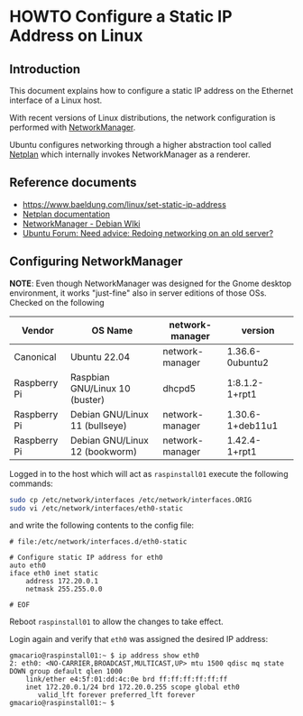 # HOWTO Configure a Static IP Address on Linux

## Introduction

This document explains how to configure a static IP address on the Ethernet interface of a Linux host.

With recent versions of Linux distributions, the network configuration is performed with [NetworkManager](https://wiki.debian.org/NetworkManager).

Ubuntu configures networking through a higher abstraction tool called [Netplan](https://netplan.io/) which internally invokes NetworkManager as a renderer.

## Reference documents

* <https://www.baeldung.com/linux/set-static-ip-address>
* [Netplan documentation](https://netplan.readthedocs.io/)
* [NetworkManager - Debian WIki](https://wiki.debian.org/NetworkManager)
* [Ubuntu Forum: Need advice: Redoing networking on an old server?](https://ubuntuforums.org/showthread.php?t=2478425)

<!--
TODO: Integrate @OrsoEric notes from section "4a) ETH0 Static IP" of
<https://arol.atlassian.net/l/cp/01AGbw4N>
-->

## Configuring NetworkManager

**NOTE**: Even though NetworkManager was designed for the Gnome desktop environment, it works "just-fine" also in server editions of those OSs. Checked on the following

Vendor       | OS Name                            | network-manager | version
-------------|------------------------------------|-----------------|------------------
Canonical    | Ubuntu 22.04                       | network-manager | 1.36.6-0ubuntu2
Raspberry Pi | Raspbian GNU/Linux 10 (buster)     | dhcpd5          | 1:8.1.2-1+rpt1
Raspberry Pi | Debian GNU/Linux 11 (bullseye)     | network-manager | 1.30.6-1+deb11u1
Raspberry Pi | Debian GNU/Linux 12 (bookworm)     | network-manager | 1.42.4-1+rpt1

<!-- textlint-disable -->
<!-- TODO: Check on Red Hat Enterprise Linux 8: <https://access.redhat.com/documentation/en-us/red_hat_enterprise_linux/8/html/configuring_and_managing_networking/index> -->
<!-- textlint-enable -->

<!-- (2023-11-24 14:30 CET) -->

Logged in to the host which will act as `raspinstall01` execute the following commands:

```bash
sudo cp /etc/network/interfaces /etc/network/interfaces.ORIG
sudo vi /etc/network/interfaces/eth0-static
```

and write the following contents to the config file:

```text
# file:/etc/network/interfaces.d/eth0-static

# Configure static IP address for eth0
auto eth0
iface eth0 inet static
    address 172.20.0.1
    netmask 255.255.0.0

# EOF
```

Reboot `raspinstall01` to allow the changes to take effect.

Login again and verify that `eth0` was assigned the desired IP address:

```text
gmacario@raspinstall01:~ $ ip address show eth0
2: eth0: <NO-CARRIER,BROADCAST,MULTICAST,UP> mtu 1500 qdisc mq state DOWN group default qlen 1000
    link/ether e4:5f:01:dd:4c:0e brd ff:ff:ff:ff:ff:ff
    inet 172.20.0.1/24 brd 172.20.0.255 scope global eth0
       valid_lft forever preferred_lft forever
gmacario@raspinstall01:~ $
```

<!-- EOF -->
